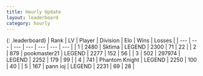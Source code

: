 ```yaml
---
title: Hourly Update
layout: leaderboard
category: hourly
---
```


{: .leaderboard}
| Rank | LV | Player | Division | Elo | Wins | Losses |
| --- | --- | --- | --- | --- | --- | --- |
| <span data-change="0">1</span> | 2480 | <span title="ID: 353063">Sktima</span> | LEGEND | <span data-change="0">2300</span> | <span data-change="0">71</span> | <span data-change="0">22</span> |
| <span data-change="0">2</span> | 879 | <span title="ID: 652474">pookmaster21</span> | LEGEND | <span data-change="0">2277</span> | <span data-change="0">152</span> | <span data-change="0">56</span> |
| <span data-change="0">3</span> | 502 | <span title="ID: 544038">297974</span> | LEGEND | <span data-change="0">2252</span> | <span data-change="0">179</span> | <span data-change="0">99</span> |
| <span data-change="0">4</span> | 741 | <span title="ID: 742939">Phantom Knight</span> | LEGEND | <span data-change="5">2250</span> | <span data-change="1">100</span> | <span data-change="0">40</span> |
| <span data-change="0">5</span> | 167 | <span title="ID: 540693">pann ioj</span> | LEGEND | <span data-change="0">2231</span> | <span data-change="0">69</span> | <span data-change="0">28</span> |